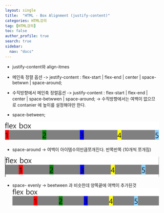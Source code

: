 ```yaml
---
layout: single
title:  "HTML - Box Alignment (justify-content)"
categories: HTML강의
tag: [HTML강의]
toc: false
author_profile: true
search: true
sidebar:
  nav: "docs"
---
```



- justify-content와 align-itmes


- 메인축 정렬 옵션
 -> jestify-content : flex-start | flex-end | center | space- betwwn | space-around;

 - 수직방향에서 메인축 정렬옵션
 -> justify-content : flex-start | flex-end | center | space-betwwen | space-around;
 -> 수직방향에서는 여백이 없으므로 contanier 에 높이를 설정해야만 한다.




 - space-between;

 ![space](/assets/images/space.JPG)


-  space-around
-> 여백이 아이템수의만큼쪼개진다. 반쪽반쪽 (10개씩 쪼개짐)

 ![around](/assets/images/around.JPG)


 - space- evenly
-> beetween 과 비슷한데 양쪽끝에 여백이 추가된것 
  ![evenly](/assets/images/evenly.JPG)
